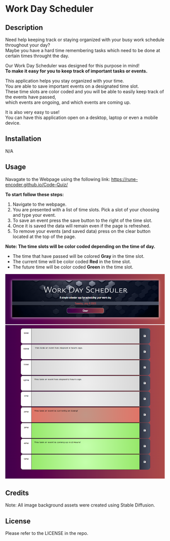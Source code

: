 # Work Day Scheduler

## Description

Need help keeping track or staying organized with your busy work schedule throughout your day?  
Maybe you have a hard time remembering tasks which need to be done at certain times throught the day.  

Our Work Day Scheduler was designed for this purpose in mind!  
**To make it easy for you to keep track of important tasks or events.**

This application helps you stay organized with your time.  
You are able to save important events on a designated time slot.  
These time slots are color coded and you will be able to easily keep track of the events have passed,  
which events are ongoing, and which events are coming up. 

It is also very easy to use!  
You can have this application open on a desktop, laptop or even a mobile device.

## Installation

N/A

## Usage

Navagate to the Webpage using the following link: https://rune-encoder.github.io/Code-Quiz/

**To start follow these steps:**

1. Navigate to the webpage.
2. You are presented with a list of time slots. Pick a slot of your choosing and type your event.
3. To save an event press the save button to the right of the time slot. 
4. Once it is saved the data will remain even if the page is refreshed. 
5. To remove your events (and saved data) press on the clear button located at the top of the page.

**Note: The time slots will be color coded depending on the time of day.**  
- The time that have passed will be colored **Gray** in the time slot.
- The current time will be color coded **Red** in the time slot.
- The future time will be color coded **Green** in the time slot.

![Screenshot of Homepage](/assets/Screenshot%20Work%20Day%20Scheduler.png)

## Credits

Note: All image background assets were created using Stable Diffusion.

## License

Please refer to the LICENSE in the repo.
